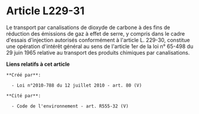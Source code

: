 # Article L229-31

Le transport par canalisations de dioxyde de carbone à des fins de réduction des émissions de gaz à effet de serre, y compris
dans le cadre d'essais d'injection autorisés conformément à l'article L. 229-30, constitue une opération d'intérêt général au
sens de l'article 1er de la loi n° 65-498 du 29 juin 1965 relative au transport des produits chimiques par canalisations.

**Liens relatifs à cet article**

	**Créé par**:

	  - Loi n°2010-788 du 12 juillet 2010 - art. 80 (V)

	**Cité par**:

	  - Code de l'environnement - art. R555-32 (V)
